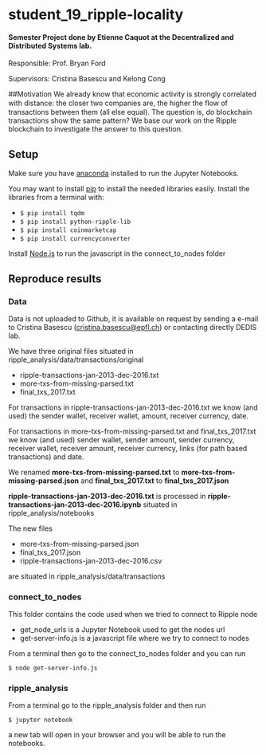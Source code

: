 # student_19_ripple-locality
#### Semester Project done by Etienne Caquot at the Decentralized and Distributed Systems lab.

Responsible: Prof. Bryan Ford

Supervisors: Cristina Basescu and Kelong Cong

##Motivation
We already know that economic activity is strongly correlated with distance: the closer two companies are, the higher the ﬂow of transactions between them (all else equal). The question is, do blockchain transactions show the same pattern? We base our work on the Ripple blockchain to investigate the answer to this question.

## Setup
Make sure you have [anaconda](https://www.anaconda.com) installed to run the Jupyter Notebooks.

You may want to install [pip](https://pip.pypa.io/en/stable/installing/) to install the needed libraries easily.
Install the libraries from a terminal with:
- `$ pip install tqdm`
- `$ pip install python-ripple-lib`
- `$ pip install coinmarketcap`
- `$ pip install currencyconverter`

Install [Node.js](https://nodejs.org/en/download/) to run the javascript in the connect_to_nodes folder

## Reproduce results

### Data
Data is not uploaded to Github, it is available on request by sending a e-mail to Cristina Basescu (cristina.basescu@epfl.ch) or contacting directly DEDIS lab.

We have three original files situated in ripple_analysis/data/transactions/original
- ripple-transactions-jan-2013-dec-2016.txt
- more-txs-from-missing-parsed.txt
- final_txs_2017.txt

For transactions in ripple-transactions-jan-2013-dec-2016.txt we know (and used) the sender wallet, receiver wallet, amount, receiver currency, date.

For transactions in more-txs-from-missing-parsed.txt and final_txs_2017.txt we know (and used) sender wallet, sender amount, sender currency, receiver wallet, receiver amount, receiver currency, links (for path based transactions) and date.

We renamed **more-txs-from-missing-parsed.txt** to **more-txs-from-missing-parsed.json** and **final_txs_2017.txt** to **final_txs_2017.json**

**ripple-transactions-jan-2013-dec-2016.txt** is processed in **ripple-transactions-jan-2013-dec-2016.ipynb** situated in ripple_analysis/notebooks

The new files
- more-txs-from-missing-parsed.json
- final_txs_2017.json
- ripple-transactions-jan-2013-dec-2016.csv

are situated in ripple_analysis/data/transactions

### connect_to_nodes
This folder contains the code used when we tried to connect to Ripple node
- get_node_urls is a Jupyter Notebook used to get the nodes url
- get-server-info.js is a javascript file where we try to connect to nodes

From a terminal then go to the connect_to_nodes folder and you can run

`$ node get-server-info.js`

### ripple_analysis
From a terminal go to the ripple_analysis folder and then run

`$ jupyter notebook`

a new tab will open in your browser and you will be able to run the notebooks.
